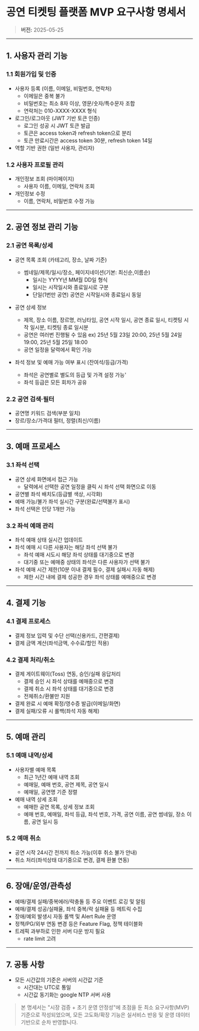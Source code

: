 # 공연 티켓팅 플랫폼 MVP 요구사항 명세서

> **버전:** 2025-05-25

---

## 1. 사용자 관리 기능

### 1.1 회원가입 및 인증

* 사용자 등록 (이름, 이메일, 비밀번호, 연락처)
    * 이메일은 중복 불가
    * 비밀번호는 최소 8자 이상, 영문/숫자/특수문자 조합
    * 연락처는 010-XXXX-XXXX 형식
* 로그인/로그아웃 (JWT 기반 토큰 인증)
    * 로그인 성공 시 JWT 토큰 발급
    * 토큰은 access token과 refresh token으로 분리
    * 토큰 만료시간은 access token 30분, refresh token 14일
* 역할 기반 권한 (일반 사용자, 관리자)

### 1.2 사용자 프로필 관리

* 개인정보 조회 (마이페이지)
    * 사용자 이름, 이메일, 연락처 조회
* 개인정보 수정
    * 이름, 연락처, 비밀번호 수정 가능

---

## 2. 공연 정보 관리 기능

### 2.1 공연 목록/상세

* 공연 목록 조회 (카테고리, 장소, 날짜 기준)

  * 썸네일/제목/일시/장소, 페이지네이션(기본: 최신순,이름순)
    * 일시는 YYYY년 MM월 DD일 형식
    * 일시는 시작일시와 종료일시로 구분
    * 단일(1번만 공연) 공연은 시작일시와 종료일시 동일
* 공연 상세 정보
    * 제목, 장소 이름, 장르명, 러닝타임, 공연 시작 일시, 공연 종료 일시, 티켓팅 시작 일시분, 티켓팅 종료 일시분
    * 공연은 여러번 진행될 수 있음 ex) 25년 5월 23일 20:00, 25년 5월 24일 19:00, 25년 5월 25일 18:00
    * 공연 일정을 달력에서 확인 가능
* 좌석 정보 및 예매 가능 여부 표시 (잔여석/등급/가격)
    * 좌석은 공연별로 별도의 등급 및 가격 설정 가능'
    * 좌석 등급은 모든 회차가 공유

### 2.2 공연 검색·필터

* 공연명 키워드 검색(부분 일치)
* 장르/장소/가격대 필터, 정렬(최신/이름)

---

## 3. 예매 프로세스

### 3.1 좌석 선택

* 공연 상세 화면에서 접근 가능
    * 달력에서 선택한 공연 일정을 클릭 시 좌석 선택 화면으로 이동
* 공연별 좌석 배치도(등급별 색상, 시각화)
* 예매 가능/불가 좌석 실시간 구분(완료/선택불가 표시)
* 좌석 선택은 인당 1개만 가능

### 3.2 좌석 예매 관리

* 좌석 예매 상태 실시간 업데이트
* 좌석 예매 시 다른 사용자는 해당 좌석 선택 불가
    * 좌석 예매 시도시 해당 좌석 상태를 대기중으로 변경
    * 대기중 또는 예매중 상태의 좌석은 다른 사용자가 선택 불가
* 좌석 예매 시간 제한(10분 이내 결제 필수, 결제 실패시 자동 해제)
    * 제한 시간 내에 결제 성공한 경우 좌석 상태를 예매중으로 변경

---

## 4. 결제 기능

### 4.1 결제 프로세스

* 결제 정보 입력 및 수단 선택(신용카드, 간편결제)
* 결제 금액 계산(좌석금액, 수수료/할인 적용)

### 4.2 결제 처리/취소

* 결제 게이트웨이(Toss) 연동, 승인/실패 응답처리
    * 결제 승인 시 좌석 상태를 예매중으로 변경
    * 결제 취소 시 좌석 상태를 대기중으로 변경
    * 전체취소/환불만 지원
* 결제 완료 시 예매 확정/영수증 발급(이메일/화면)
* 결제 실패/오류 시 롤백(좌석 자동 해제)

---

## 5. 예매 관리

### 5.1 예매 내역/상세

* 사용자별 예매 목록
    * 최근 1년간 예매 내역 조회
    * 예매일, 예매 번호, 공연 제목, 공연 일시
    * 예매일, 공연명 기준 정렬
* 예매 내역 상세 조회
    * 예매한 공연 목록, 상세 정보 조회
    * 예매 번호, 예매일, 좌석 등급, 좌석 번호, 가격, 공연 이름, 공연 썸네일, 장소 이름, 공연 일시 등

### 5.2 예매 취소

* 공연 시작 24시간 전까지 취소 가능(이후 취소 불가 안내)
* 취소 처리(좌석상태 대기중으로 변경, 결제 환불 연동)

---

## 6. 장애/운영/관측성

* 예매/결제 실패/중복에러/락충돌 등 주요 이벤트 로깅 및 알림
* 예매/결제 성공/실패율, 좌석 중복/락 실패율 등 메트릭 수집
* 장애/예외 발생시 자동 롤백 및 Alert Rule 운영
* 정책/PG/외부 연동 변경 등은 Feature Flag, 정책 테이블화
* 트레픽 과부하로 인한 서버 다운 방지 필요
    * rate limit 고려
---

## 7. 공통 사항
* 모든 시간값의 기준은 서버의 시간값 기준
    * 시간대는 UTC로 통일
    * 시간값 동기화는 google NTP 서버 사용

> 본 명세서는 "시장 검증 + 초기 운영 안정성"에 초점을 둔 최소 요구사항(MVP) 기준으로 작성되었으며,
> 모든 고도화/확장 기능은 실서비스 반응 및 운영 데이터 기반으로 순차 반영합니다.
